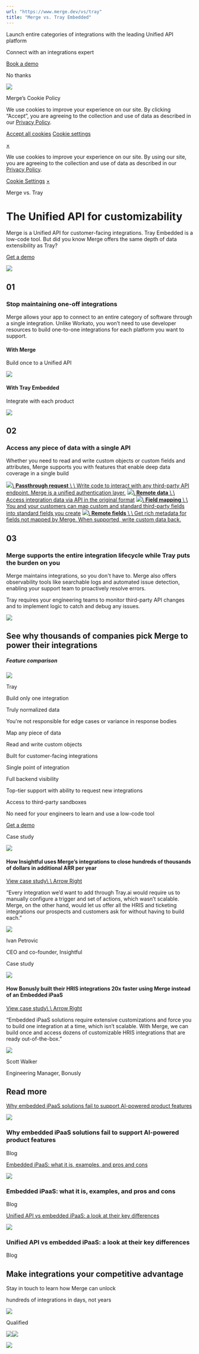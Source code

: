 ```yaml
---
url: "https://www.merge.dev/vs/tray"
title: "Merge vs. Tray Embedded"
---
```


Launch entire categories of integrations with the leading Unified API platform

Connect with an integrations expert

[Book a demo](https://merge.dev/get-in-touch)

No thanks

![](https://images.mutinycdn.com/mutiny-assets/client/exit_popup_dummy_close_button_01.png)

Merge’s Cookie Policy

We use cookies to improve your experience on our site. By clicking “Accept”, you are agreeing to the collection and use of data as described in our [Privacy Policy](https://www.merge.dev/legal/privacy-policy).

[Accept all cookies](https://www.merge.dev/vs/tray#) [Cookie settings](https://www.merge.dev/cookie-settings)

[×](https://www.merge.dev/vs/tray#)

We use cookies to improve your experience on our site. By using our site, you are agreeing to the collection and use of data as described in our [Privacy Policy](https://www.merge.dev/legal/privacy-policy).

[Cookie Settings](https://www.merge.dev/archive/cookie-settings) [×](https://www.merge.dev/vs/tray#)

Merge vs. Tray

# The Unified API for customizability

Merge is a Unified API for customer-facing integrations. Tray Embedded is a low-code tool. But did you know Merge offers the same depth of data extensibility as Tray?

[Get a demo](https://www.merge.dev/get-in-touch?utm_btn=dr-page-vs%2Ftray)

![](https://cdn.prod.website-files.com/624b192df0b0151225c10026/67bc316dc4a256d60995ebaa_Tray_hero-bg.svg)

## 01

### Stop maintaining one-off integrations

Merge allows your app to connect to an entire category of software through a single integration. Unlike Workato, you won’t need to use developer resources to build one-to-one integrations for each platform you want to support.

#### With Merge

Build once to a Unified API

![](https://cdn.prod.website-files.com/624b192df0b0151225c10026/67bb2c369ce5a689dcd76d03_paragon-1-1.svg)

#### With Tray Embedded

Integrate with each product

![](https://cdn.prod.website-files.com/624b192df0b0151225c10026/67bb2c6bcabf6acfef322b70_paragon-1-2.svg)

## 02

### Access any piece of data with a single API

Whether you need to read and write custom objects or custom fields and attributes, Merge supports you with features that enable deep data coverage in a single build

[![](https://cdn.prod.website-files.com/624b192df0b0151225c10026/67bb2d136caa4ca3b287376f_easy%20onboarding%20(4).svg)\\
**Passthrough request** \\
\\
Write code to interact with any third-party API endpoint. Merge is a unified authentication layer.](https://docs.merge.dev/supplemental-data/passthrough/overview/) [![](https://cdn.prod.website-files.com/624b192df0b0151225c10026/67b73269f3f21ee5a36ac8b6_easy%20onboarding%20(3).svg)\\
**Remote data** \\
\\
Access integration data via API in the original format](https://docs.merge.dev/supplemental-data/remote-data/) [![](https://cdn.prod.website-files.com/624b192df0b0151225c10026/67bb2d12740112c7832091d5_easy%20onboarding%20(6).svg)\\
**Field mapping** \\
\\
You and your customers can map custom and standard third-party fields into standard fields you create](https://docs.merge.dev/supplemental-data/field-mappings/overview/) [![](https://cdn.prod.website-files.com/624b192df0b0151225c10026/67bb2d12c62011c3b5ead7f2_easy%20onboarding%20(7).svg)\\
**Remote fields** \\
\\
Get rich metadata for fields not mapped by Merge. When supported, write custom data back.](https://docs.merge.dev/supplemental-data/remote-fields/overview/)

## 03

### Merge supports the entire integration lifecycle while Tray puts the burden on you

Merge maintains integrations, so you don't have to. Merge also offers observability tools like searchable logs and automated issue detection, enabling your support team to proactively resolve errors.

Tray requires your engineering teams to monitor third-party API changes and to implement logic to catch and debug any issues.

![](https://cdn.prod.website-files.com/624b192df0b0151225c10026/67cb51a6b5a7a7181ecd415b_tray02vs.avif)

## See why thousands of companies pick Merge to power their integrations

##### Feature comparison

![](https://cdn.prod.website-files.com/624b192df0b0151225c10026/67b5ed56e63b65409a3f0fa6_merge-logo_bbl.svg)

Tray

Build only one integration

Truly normalized data

You're not responsible for edge cases or variance in response bodies

Map any piece of data

Read and write custom objects

Built for customer-facing integrations

Single point of integration

Full backend visibility

Top-tier support with ability to request new integrations

Access to third-party sandboxes

No need for your engineers to learn and use a low-code tool

[Get a demo](https://www.merge.dev/get-in-touch?utm_btn=dr-page-vs%2Ftray)

Case study

![](https://cdn.prod.website-files.com/624b192df0b0151225c10026/67bc2cfcb531b776ad9e78b8_Insightful-logo.svg)

#### How Insightful uses Merge’s integrations to close hundreds of thousands of dollars in additional ARR per year

[View case study\\
\\
Arrow Right](https://www.merge.dev/case-studies/insightful)

“Every integration we’d want to add through Tray.ai would require us to manually configure a trigger and set of actions, which wasn’t scalable. Merge, on the other hand, would let us offer all the HRIS and ticketing integrations our prospects and customers ask for without having to build each.”

![](https://cdn.prod.website-files.com/624b192df0b0151225c10026/67c19eccb82bc9392c081a4e_Ivan%20Petrovic%20-%20Insightful.avif)

Ivan Petrovic

CEO and co-founder, Insightful

Case study

![](https://cdn.prod.website-files.com/624b192df0b0151225c10026/67bb2e49809b8e95a7257fd5_bonusly.svg)

#### How Bonusly built their HRIS integrations 20x faster using Merge instead of an Embedded iPaaS

[View case study\\
\\
Arrow Right](https://www.merge.dev/case-studies/bonusly)

“Embedded iPaaS solutions require extensive customizations and force you to build one integration at a time, which isn’t scalable. With Merge, we can build once and access dozens of customizable HRIS integrations that are ready out-of-the-box.”

![](https://cdn.prod.website-files.com/624b192df0b0151225c10026/67c19ed2de461d1d3b29863a_Scott%20Walker%20-%20Bonusly.avif)

Scott Walker

Engineering Manager, Bonusly

## Read more

[Why embedded iPaaS solutions fail to support AI-powered product features](https://www.merge.dev/blog/embedded-ipaas-fails-to-support-ai-features)

![](https://cdn.prod.website-files.com/62796ab9647626cbab663f42/67cdd376071b615c9f2dcbcb_Blog%20Header%20Brand%20Refresh.png)

### Why embedded iPaaS solutions fail to support AI-powered product features

Blog

[Embedded iPaaS: what it is, examples, and pros and cons](https://www.merge.dev/blog/embedded-ipaas)

![](https://cdn.prod.website-files.com/62796ab9647626cbab663f42/67d9ca5e423a87d4859f5726_AI%20product%20strategy.png)

### Embedded iPaaS: what it is, examples, and pros and cons

Blog

[Unified API vs embedded iPaaS: a look at their key differences](https://www.merge.dev/blog/embedded-ipaas-vs-unified-api)

![](https://cdn.prod.website-files.com/62796ab9647626cbab663f42/6733d7e97dbabfb2ed0eb210_Accounting_integration.webp)

### Unified API vs embedded iPaaS: a look at their key differences

Blog

## Make integrations your competitive advantage

Stay in touch to learn how Merge can unlock

hundreds of integrations in days, not years

![](https://cdn.prod.website-files.com/624b192df0b0151225c10026/67a0696c88fcb6b1a1d8ad6f_CTA%20Background%20Logo.svg)

Qualified

![](https://t.co/1/i/adsct?bci=4&dv=America%2FAdak%26en-US%2Cen%26Google%20Inc.%26Linux%20x86_64%26255%261280%261024%264%2624%261280%261024%260%26na&eci=3&event=%7B%7D&event_id=15cc86e9-39f6-461f-906a-44b6075feaeb&integration=gtm&p_id=Twitter&p_user_id=0&pl_id=39f51860-731b-4297-8c87-dd23e20cfe5c&tw_document_href=https%3A%2F%2Fwww.merge.dev%2Fvs%2Ftray&tw_iframe_status=0&txn_id=o7z1d&type=javascript&version=2.3.33)![](https://analytics.twitter.com/1/i/adsct?bci=4&dv=America%2FAdak%26en-US%2Cen%26Google%20Inc.%26Linux%20x86_64%26255%261280%261024%264%2624%261280%261024%260%26na&eci=3&event=%7B%7D&event_id=15cc86e9-39f6-461f-906a-44b6075feaeb&integration=gtm&p_id=Twitter&p_user_id=0&pl_id=39f51860-731b-4297-8c87-dd23e20cfe5c&tw_document_href=https%3A%2F%2Fwww.merge.dev%2Fvs%2Ftray&tw_iframe_status=0&txn_id=o7z1d&type=javascript&version=2.3.33)

![](https://bat.bing.com/action/0?ti=343102454&tm=gtm002&Ver=2&mid=fe500fff-688e-470a-901c-8821c5b45c70&bo=2&sid=53514a503e8e11f0a76b9722efa27149&vid=5351bcc03e8e11f088e29bcb50bc57e7&vids=1&msclkid=N&pi=918639831&lg=en-US&sw=1280&sh=1024&sc=24&tl=Merge%20vs.%20Tray%20Embedded&p=https%3A%2F%2Fwww.merge.dev%2Fvs%2Ftray&r=&lt=450&evt=pageLoad&sv=1&asc=G&cdb=AQAQ&rn=29074)